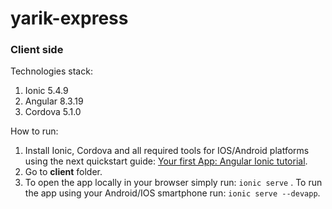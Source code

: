 # yarik-express

### Client side
Technologies stack:
1. Ionic 5.4.9
2. Angular 8.3.19
3. Cordova 5.1.0

How to run:
1. Install Ionic, Cordova and all required tools for IOS/Android platforms using the next quickstart guide: [Your first App: Angular Ionic tutorial](https://ionicframework.com/docs/angular/your-first-app). 
2. Go to **client** folder.
3. To open the app locally in your browser simply run: `ionic serve` . To run the app using your Android/IOS smartphone run: `ionic serve --devapp`.
